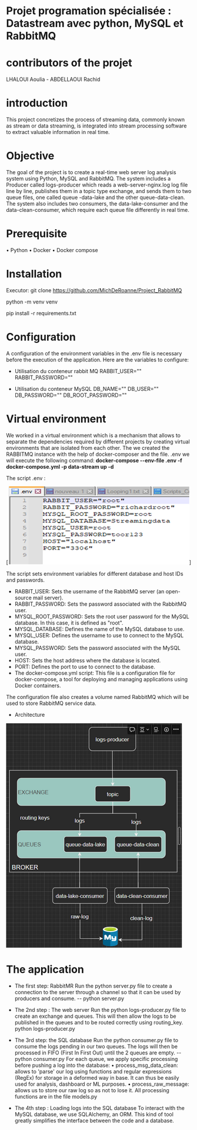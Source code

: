# Projet programation spécialisée : Datastream avec python, MySQL et RabbitMQ 

# contributors of the projet
LHALOUI Aoulia - ABDELLAOUI Rachid

# introduction
This project concretizes the process of streaming data, commonly known as stream or data streaming,
is integrated into stream processing software to extract valuable information in real time.

# Objective  
The goal of the project is to create a real-time web server log analysis system using Python, MySQL and RabbitMQ. 
The system includes a Producer called logs-producer which reads a web-server-nginx.log log file line by line, publishes them in a topic type exchange, 
and sends them to two queue files, one called queue -data-lake and the other queue-data-clean.
The system also includes two consumers, the data-lake-consumer and the data-clean-consumer, which require each queue file differently in real time.

 # Prerequisite
•	Python
•	Docker
•	Docker compose

# Installation

Executor:
git clone https://github.com/MichDeRoanne/Project_RabbitMQ

python -m venv venv

pip install -r requirements.txt

# Configuration
A configuration of the environment variables in the .env file is necessary before the execution of the application.
Here are the variables to configure:
* Utilisation du conteneur rabbit MQ
RABBIT_USER=""   
RABBIT_PASSWORD=""

* Utilisation du conteneur MySQL
DB_NAME=""
DB_USER=""
DB_PASSWORD=""
DB_ROOT_PASSWORD=""

# Virtual environment
We worked in a virtual environment which is a mechanism that allows to separate the dependencies required by different projects by creating virtual environments that are isolated from each other.
The we created the RABBITMQ instance with the help of docker-composer and the file. .env we will execute the following command: __docker-compose --env-file .env -f docker-compose.yml -p data-stream up -d__

The script .env :

[<img src="Picture2.PNG" alt="Env">]

The script sets environment variables for different database and host IDs and passwords.
- RABBIT_USER: Sets the username of the RabbitMQ server (an open-source mail server).
- RABBIT_PASSWORD: Sets the password associated with the RabbitMQ user.
- MYSQL_ROOT_PASSWORD: Sets the root user password for the MySQL database. In this case, it is defined as "root".
- MYSQL_DATABASE: Defines the name of the MySQL database to use.
- MYSQL_USER: Defines the username to use to connect to the MySQL database.
- MYSQL_PASSWORD: Sets the password associated with the MySQL user.
- HOST: Sets the host address where the database is located.
- PORT: Defines the port to use to connect to the database.
- The docker-compose.yml script: This file is a configuration file for docker-compose, a tool for deploying and managing applications using Docker containers.

 The configuration file also creates a volume named RabbitMQ which will be used to store RabbitMQ service data.

* Architecture 

[<img src="Picture1.PNG" alt="Architecture">](Picture1.PNG)


# The application
* The first step: RabbitMR
Run the python server.py file to create a connection to the server through a channel so that it can be used by producers and consume.
-- python server.py
* The 2nd step :  The web server
Run the python logs-producer.py file to create an exchange and queues. 
This will then allow the logs to be published in the queues and to be routed correctly using routing_key.
python logs-producer.py
* The 3rd step: the SQL database
Run the python consumer.py file to consume the logs pending in our two queues.
The logs will then be processed in FIFO (First In First Out) until the 2 queues are empty.
-- python consumer.py
For each queue, we apply specific processing before pushing a log into the database:
•	process_msg_data_clean: allows to 'parse' our log using functions and regular expressions (RegEx) for storage in a deformed way in base.
    It can thus be easily used for analysis, dashboard or ML purposes.
•	process_raw_message: allows us to store our raw log so as not to lose it.
    All processing functions are in the file models.py

* The 4th step :  Loading logs into the SQL database
To interact with the MySQL database, we use SQLAlchemy, an ORM. This kind of tool greatly simplifies the interface between the code and a database.

